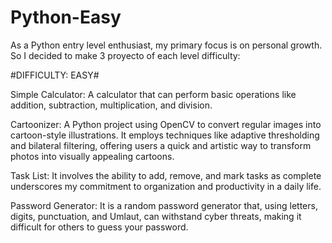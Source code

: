# Python-Easy

As a Python entry level enthusiast, my primary focus is on personal growth. So I decided to make 3 proyecto of each level difficulty:

#DIFFICULTY: EASY#

Simple Calculator: A calculator that can perform basic operations like addition, subtraction, multiplication, and division.


Cartoonizer: A Python project using OpenCV to convert regular images into cartoon-style illustrations. It employs techniques like adaptive thresholding and bilateral filtering, offering users a quick and artistic way to transform photos into visually appealing cartoons.

Task List: It involves the ability to add, remove, and mark tasks as complete underscores my commitment to organization and productivity in a daily life.

Password Generator: It is a random password generator that, using letters, digits, punctuation, and Umlaut, can withstand cyber threats, making it difficult for others to guess your password.